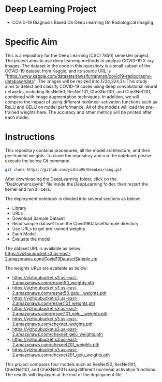 # Deep Learning Project 
- COVID-19 Diagnosis Based On Deep Learning On Radiological Imaging
# Specific Aim
This is a repository for the Deep Learning (CSCI 7850) semester project. The project aims to use deep learning methods to analyze COVID-19 X-ray images. The dataset in the code in this repository is a small subset of the COVID-19 dataset from Kaggle, and its source URL is "https://www.kaggle.com/datasets/tawsifurrahman/covid19-radiography-database/data". The images will be resized into (224,224,3). This study aims to detect and classify COVID-19 cases using deep convolutional neural networks, including ResNet50, ResNet101, CheXNet101, and CheXNet201, combined with image augmentation techniques. In addition, we will compare the impact of using different nonlinear activation functions such as ReLU and GELU on model performance. All of the models will load the pre-trained weights here. The accuracy and other metrics will be printed after each model.
# Instructions
This repository contains  procedures, all the model architecture, and their pre-trained weights.
To clone the repository and run the notebook please execute the below Git command.
```sh
git clone https://github.com/yizhou95/DeepLearning.git
```
After downloading the DeepLearning folder, click on the "Deployment.ipynb" file inside the DeepLearning folder, then restart the kernel and run all cells.     

The deployment notebook is divided into several sections as below:
* Library
* URLs
* Download Sample Dataset
* Read sample dataset from the Covid19DatasetSample directory
* Use URLs to get pre-trained weights
* Each Model
* Evaluate the model

The dataset URL is available as below:  
https://yizhoubucket.s3.us-east-2.amazonaws.com/Covid19DatasetSample.zip

The weights URLs are available as below:
* https://yizhoubucket.s3.us-east-2.amazonaws.com/resnet50_weights.pth
* https://yizhoubucket.s3.us-east-2.amazonaws.com/resnet50_gelu__weights.pth
* https://yizhoubucket.s3.us-east-2.amazonaws.com/resnet101_weights.pth
* https://yizhoubucket.s3.us-east-2.amazonaws.com/resnet101_gelu__weights.pth
* https://yizhoubucket.s3.us-east-2.amazonaws.com/chexnet_weights.pth
* https://yizhoubucket.s3.us-east-2.amazonaws.com/chexnet_gelu_weights.pth
* https://yizhoubucket.s3.us-east-2.amazonaws.com/chexnet201_weights.pth
* https://yizhoubucket.s3.us-east-2.amazonaws.com/chexnet201_gelu_weights.pth

This project compares four models such as ResNet50, ResNet101, CheXNet101, and CheXNet201 using different nonlinear activation functions. The results will displayed at the end of the deployment file.
